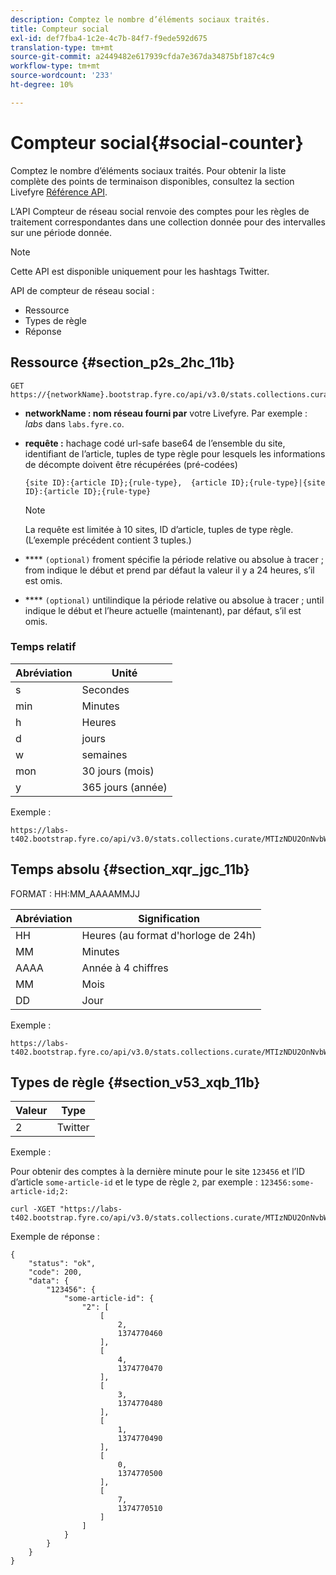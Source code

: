```yaml
---
description: Comptez le nombre d’éléments sociaux traités.
title: Compteur social
exl-id: def7fba4-1c2e-4c7b-84f7-f9ede592d675
translation-type: tm+mt
source-git-commit: a2449482e617939cfda7e367da34875bf187c4c9
workflow-type: tm+mt
source-wordcount: '233'
ht-degree: 10%

---
```


# Compteur social{#social-counter}

Comptez le nombre d’éléments sociaux traités. Pour obtenir la liste complète des points de terminaison disponibles, consultez la section Livefyre [Référence API](https://api.livefyre.com/docs).

L’API Compteur de réseau social renvoie des comptes pour les règles de traitement correspondantes dans une collection donnée pour des intervalles sur une période donnée.

>[!NOTE]
>
>Cette API est disponible uniquement pour les hashtags Twitter.

API de compteur de réseau social :

* Ressource
* Types de règle
* Réponse

## Ressource {#section_p2s_2hc_11b}

```
GET https://{networkName}.bootstrap.fyre.co/api/v3.0/stats.collections.curate/{query}.json
```

* **networkName : nom réseau fourni par** votre Livefyre. Par exemple : *labs* dans `labs.fyre.co`.
* **requête :** hachage codé url-safe base64 de l’ensemble du site, identifiant de l’article, tuples de type règle pour lesquels les informations de décompte doivent être récupérées (pré-codées)

   ```
   {site ID}:{article ID};{rule-type},  {article ID};{rule-type}|{site ID}:{article ID};{rule-type}
   ```

   >[!NOTE]
   >La requête est limitée à 10 sites, ID d’article, tuples de type règle. (L’exemple précédent contient 3 tuples.)

* **** `(optional)` froment spécifie la période relative ou absolue à tracer ; from indique le début et prend par défaut la valeur il y a 24 heures, s’il est omis.
* **** `(optional)` untilindique la période relative ou absolue à tracer ; until indique le début et l’heure actuelle (maintenant), par défaut, s’il est omis.

### Temps relatif

| Abréviation | Unité |
|---|---|
| s | Secondes |
| min | Minutes |
| h | Heures |
| d | jours |
| w | semaines |
| mon | 30 jours (mois) |
| y | 365 jours (année) |

Exemple :

```
https://labs-t402.bootstrap.fyre.co/api/v3.0/stats.collections.curate/MTIzNDU2OnNvbWUtYXJ0aWNsZS1pZDsy.json&from=-7d&until=-6d
```

## Temps absolu {#section_xqr_jgc_11b}

FORMAT : HH:MM_AAAAMMJJ

| Abréviation | Signification |
|---|---|
| HH | Heures (au format d&#39;horloge de 24h) |
| MM | Minutes |
| AAAA | Année à 4 chiffres |
| MM | Mois |
| DD | Jour |

Exemple :

```
https://labs-t402.bootstrap.fyre.co/api/v3.0/stats.collections.curate/MTIzNDU2OnNvbWUtYXJ0aWNsZS1pZDsy.json&from=04:00_20130709 
```

## Types de règle {#section_v53_xqb_11b}

| Valeur | Type |
|---|---|
| 2 | Twitter |

Exemple :

Pour obtenir des comptes à la dernière minute pour le site `123456` et l’ID d’article `some-article-id` et le type de règle `2`, par exemple : `123456:some-article-id;2:`

```
curl -XGET "https://labs-t402.bootstrap.fyre.co/api/v3.0/stats.collections.curate/MTIzNDU2OnNvbWUtYXJ0aWNsZS1pZDsy.json&from=-1min" 
```

Exemple de réponse :

```
{ 
    "status": "ok", 
    "code": 200, 
    "data": { 
        "123456": { 
            "some-article-id": { 
                "2": [ 
                    [ 
                        2, 
                        1374770460 
                    ], 
                    [ 
                        4, 
                        1374770470 
                    ], 
                    [ 
                        3, 
                        1374770480 
                    ], 
                    [ 
                        1, 
                        1374770490 
                    ], 
                    [ 
                        0, 
                        1374770500 
                    ], 
                    [ 
                        7, 
                        1374770510 
                    ] 
                ] 
            } 
        } 
    } 
}
```
